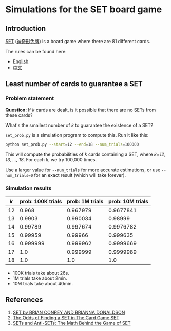 # Simulations for the SET board game

## Introduction

[SET](https://en.wikipedia.org/wiki/Set_(card_game)) ([神奇形色牌](https://zh.wikipedia.org/wiki/%E7%A5%9E%E5%A5%87%E5%BD%A2%E8%89%B2%E7%89%8C)) is a board game where there are 81 different cards.

The rules can be found here:

* [English](https://puzzles.setgame.com/set/rules_set.htm)
* [中文](https://www.setgame.com/sites/default/files/instructions/SET%20INSTRUCTIONS%20-%20CHINESE.pdf)

## Least number of cards to guarantee a SET

### Problem statement

**Question:** If *k* cards are dealt, is it possible that there are no SETs
from these cards?

What's the smallest number of *k* to guarantee the existence of a SET?

`set_prob.py` is a simulation program to compute this. Run it like this:

```bash
python set_prob.py --start=12 --end=18 --num_trials=100000
```

This will compute the probabilities of *k* cards containing a SET, where
*k=12, 13, ..., 18*. For each *k*, we try 100,000 times.

Use a larger value for `--num_trials` for more accurate estimations, or use
`--num_trials=0` for an exact result (which will take forever).

### Simulation results

| *k*   | prob: 100K trials | prob: 1M trials | prob: 10M trials |
|-------|-------------------|-----------------|------------------|
| 12    | 0.968             | 0.967979        | 0.9677841        |
| 13    | 0.9903            | 0.990034        | 0.98999          |
| 14    | 0.99789           | 0.997674        | 0.9976782        |
| 15    | 0.99959           | 0.99966         | 0.999635         |
| 16    | 0.999999          | 0.999962        | 0.9999669        |
| 17    | 1.0               | 0.999999        | 0.9999989        |
| 18    | 1.0               | 1.0             | 1.0              |

* 100K trials take about  26s.
* 1M trials take about 2min.
* 10M trials take about 40min.

<!-- ### Proof

First, let's introduce a lemma (from reference [1]).

> **Lemma.** For any pair of cards `(A,B)`, from the remaining 79 cards,
there exists a unique card C such that `(A,B,C)` forms a SET.

With this lemma, let's try to increase *k* such that there are no SETs in these
*k* cards.

* For the first two cards:
  * We take any two cards: `C1` and `C2`.
  * There are `79` remaining cards.
* For the 3rd card:
  * One of the remaining cards will form a SET with `(C2,C1)`.
  * Let's remove it, and choose one from `79-1` cards: `C3`.
  * After this step, there are `79-2` remaining cards.
* For the 4th card:
  * Two of the remaining cards will form a SET with `(C3,C2)` or `(C3,C1)`.
  * Let's remove them, and choose one from `79-2-2` remaining cards: `C4`.
  * After this step, there are `79-2-3` remaining cards.
* For the 5th card:
  * Three of the remaining cards will form a SET with `(C4,C3)` or `(C4,C2)`
    or `(C4,C1)`.
  * Let's remove them, and choose one from `79-2-3-3` remaining cards: `C5`.
  * After this step, there are `79-2-3-4` remaining cards.
* ......
* For the *k*th card:
  * We must choose a card from these many cards:
    `79-2-3-4-5-...-(k-4)-(k-3)-(k-2)-(k-2)=81-k(k-1)/2` -->

## References

1. [SET by BRIAN CONREY AND BRIANNA DONALDSON](https://www.mathteacherscircle.org/assets/session-materials/BConreyBDonaldsonSET.pdf)
2. [The Odds of Finding a SET in The Card Game SET](http://norvig.com/SET.html)
3. [SETs and Anti-SETs: The Math Behind the Game of SET](http://www-personal.umich.edu/~charchan/SET.pdf)